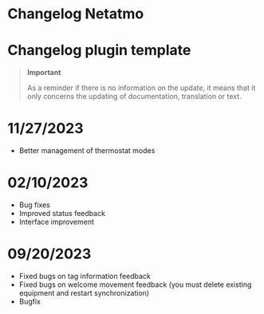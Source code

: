 # Changelog Netatmo

# Changelog plugin template

>**Important**
>
>As a reminder if there is no information on the update, it means that it only concerns the updating of documentation, translation or text.

# 11/27/2023

- Better management of thermostat modes

# 02/10/2023

- Bug fixes
- Improved status feedback
- Interface improvement

# 09/20/2023

- Fixed bugs on tag information feedback
- Fixed bugs on welcome movement feedback (you must delete existing equipment and restart synchronization)
- Bugfix
